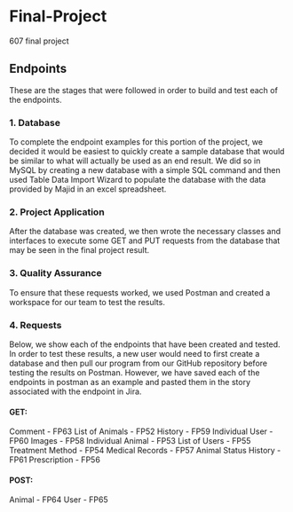 # Final-Project
607 final project

## Endpoints
These are the stages that were followed in order to build and test each of the endpoints.

### 1. Database
To complete the endpoint examples for this portion of the project, we decided it would be easiest to quickly create a sample database that would be similar to what will actually be used as an end result. We did so in MySQL by creating a new database with a simple SQL command and then used Table Data Import Wizard to populate the database with the data provided by Majid in an excel spreadsheet.

### 2. Project Application
After the database was created, we then wrote the necessary classes and interfaces to execute some GET and PUT requests from the database that may be seen in the final project result.

### 3. Quality Assurance
To ensure that these requests worked, we used Postman and created a workspace for our team to test the results.

### 4. Requests
Below, we show each of the endpoints that have been created and tested. In order to test these results, a new user would need to first create a database and then pull our program from our GitHub repository before testing the results on Postman. However, we have saved each of the endpoints in postman as an example and pasted them in the story associated with the endpoint in Jira.

#### GET:
Comment - FP63
List of Animals - FP52
History - FP59
Individual User - FP60
Images - FP58
Individual Animal - FP53
List of Users - FP55
Treatment Method - FP54
Medical Records - FP57
Animal Status History - FP61
Prescription - FP56

#### POST:
Animal - FP64
User - FP65
